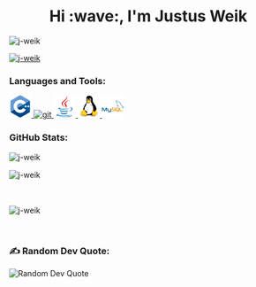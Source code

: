 <h1 align="center">Hi :wave:, I'm Justus Weik</h1>

<p align="left">
  <img src="https://komarev.com/ghpvc/?username=j-weik&label=Profile%20views&color=0e75b6&style=flat" alt="j-weik" />
</p>

<p align="left">
  <a href="https://github.com/ryo-ma/github-profile-trophy">
    <img src="https://github-profile-trophy.vercel.app/?username=j-weik" alt="j-weik" />
  </a>
</p>

### Languages and Tools:

<p align="left">
  <a href="https://www.w3schools.com/cpp/" target="_blank" rel="noreferrer">
    <img src="https://raw.githubusercontent.com/devicons/devicon/master/icons/cplusplus/cplusplus-original.svg" alt="cplusplus" width="40" height="40"/>
  </a>
  <a href="https://git-scm.com/" target="_blank" rel="noreferrer">
    <img src="https://www.vectorlogo.zone/logos/git-scm/git-scm-icon.svg" alt="git" width="40" height="40"/>
  </a>
  <a href="https://www.java.com" target="_blank" rel="noreferrer">
    <img src="https://raw.githubusercontent.com/devicons/devicon/master/icons/java/java-original.svg" alt="java" width="40" height="40"/>
  </a>
  <a href="https://www.linux.org/" target="_blank" rel="noreferrer">
    <img src="https://raw.githubusercontent.com/devicons/devicon/master/icons/linux/linux-original.svg" alt="linux" width="40" height="40"/>
  </a>
  <a href="https://www.mysql.com/" target="_blank" rel="noreferrer">
    <img src="https://raw.githubusercontent.com/devicons/devicon/master/icons/mysql/mysql-original-wordmark.svg" alt="mysql" width="40" height="40"/>
  </a>
</p>

### GitHub Stats:

<p>
  <img align="left" src="https://github-readme-stats.vercel.app/api/top-langs?username=j-weik&show_icons=true&locale=en&layout=compact&theme=tokyonight&hide_border=false" alt="j-weik" />
</p>

<br>

<p>
  <img align="center" src="https://github-readme-stats.vercel.app/api?username=j-weik&show_icons=true&locale=en&theme=tokyonight&hide_border=false" alt="j-weik" />
</p>

<br>

<p>
  <img align="center" src="https://github-readme-streak-stats.herokuapp.com/?user=j-weik&theme=tokyonight&hide_border=false" alt="j-weik" />
</p>

<br>

### :writing_hand: Random Dev Quote:

<p>
  <img src="https://quotes-github-readme.vercel.app/api?type=horizontal&theme=tokyonight" alt="Random Dev Quote" />
</p>
